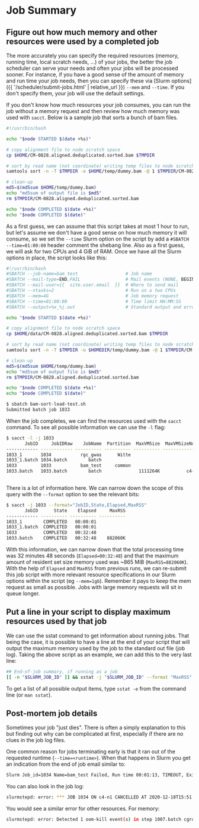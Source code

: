# Job Summary

## Figure out how much memory and other resources were used by a completed job

The more accurately you can specify the required resources (memory, running time, local scratch needs, ...) of your jobs, the better the job scheduler can serve your needs and often your jobs will be processed sooner.  For instance, if you have a good sense of the amount of memory and run time your job needs, then you can specify these via [Slurm options]({{ '/scheduler/submit-jobs.html' | relative_url }}) `--mem` and `--time`.  If you don't specify them, your job will use the default settings.

If you don't know how much resources your job consumes, you can run the job without a memory request and then review how much memory was used with `sacct`. Below is a sample job that sorts a bunch of bam files.

```sh
#!/usr/bin/bash

echo "$node STARTED $(date +%s)"

# copy alignment file to node scratch space
cp $HOME/CM-0828.aligned.deduplicated.sorted.bam $TMPDIR

# sort by read name (not coordinate) writing temp files to node scratch but final output to home directory
samtools sort -n -T $TMPDIR -o $HOME/temp/dummy.bam -@ 1 $TMPDIR/CM-0828.aligned.deduplicated.sorted.bam

# clean-up
md5=$(md5sum $HOME/temp/dummy.bam)
echo "md5sum of output file is $md5"
rm $TMPDIR/CM-0828.aligned.deduplicated.sorted.bam

echo "$node COMPLETED $(date +%s)"
echo "$node COMPLETED $(date)"

```

As a first guess, we can assume that this script takes at most 1 hour to run, but let's assume we don't have a good sense on how much memory it will consume, so we set the `--time` Slurm option on the script by add a `#SBATCH --time=01:00:00` header comment the shebang line.  Also as a first guess, we will ask for two CPUs and 4 GiB of RAM. Once we have all the Slurm options in place, the script looks like this:

```sh
#!/usr/bin/bash
#SBATCH --job-name=bam_test                  # Job name
#SBATCH --mail-type=END,FAIL                 # Mail events (NONE, BEGIN, END, FAIL, ALL)
#SBATCH --mail-user={{  site.user.email  }}  # Where to send mail 
#SBATCH --ntasks=2                           # Run on a two CPUs
#SBATCH --mem=4G                             # Job memory request
#SBATCH --time=01:00:00                      # Time limit HH:MM:SS
#SBATCH --output=%x_%j.out                   # Standard output and error log file

echo "$node STARTED $(date +%s)"

# copy alignment file to node scratch space
cp $HOME/data/CM-0828.aligned.deduplicated.sorted.bam $TMPDIR

# sort by read name (not coordinate) writing temp files to node scratch but final output to home directory
samtools sort -n -T $TMPDIR -o $HOMEDIR/temp/dummy.bam -@ 1 $TMPDIR/CM-0828.aligned.deduplicated.sorted.bam

# clean-up
md5=$(md5sum $HOME/temp/dummy.bam)
echo "md5sum of output file is $md5"
rm $TMPDIR/CM-0828.aligned.deduplicated.sorted.bam

echo "$node COMPLETED $(date +%s)"
echo "$node COMPLETED $(date)"
```

```sh
$ sbatch bam-sort-load-test.sh 
Submitted batch job 1033
```

When the job completes, we can find the resources used with the `sacct` command. To see all possible information we can use the `-l` flag:

```sh
$ sacct -l -j 1033
       JobID     JobIDRaw    JobName  Partition  MaxVMSize  MaxVMSizeNode  MaxVMSizeTask  AveVMSize     MaxRSS MaxRSSNode MaxRSSTask     AveRSS MaxPages MaxPagesNode   MaxPagesTask   AvePages     MinCPU MinCPUNode MinCPUTask     AveCPU   NTasks  AllocCPUS    Elapsed      State ExitCode AveCPUFreq ReqCPUFreqMin ReqCPUFreqMax ReqCPUFreqGov     ReqMem ConsumedEnergy  MaxDiskRead MaxDiskReadNode MaxDiskReadTask    AveDiskRead MaxDiskWrite MaxDiskWriteNode MaxDiskWriteTask   AveDiskWrite    AllocGRES      ReqGRES    ReqTRES  AllocTRES TRESUsageInAve TRESUsageInMax TRESUsageInMaxNode TRESUsageInMaxTask TRESUsageInMin TRESUsageInMinNode TRESUsageInMinTask TRESUsageInTot TRESUsageOutMax TRESUsageOutMaxNode TRESUsageOutMaxTask TRESUsageOutAve TRESUsageOutTot 
------------ ------------ ---------- ---------- ---------- -------------- -------------- ---------- ---------- ---------- ---------- ---------- -------- ------------ -------------- ---------- ---------- ---------- ---------- ---------- -------- ---------- ---------- ---------- -------- ---------- ------------- ------------- ------------- ---------- -------------- ------------ --------------- --------------- -------------- ------------ ---------------- ---------------- -------------- ------------ ------------ ---------- ---------- -------------- -------------- ------------------ ------------------ -------------- ------------------ ------------------ -------------- --------------- ------------------- ------------------- --------------- --------------- 
1033_1       1034           rgc_gwas      Witte                                                                                                                                                                                                               2   00:00:01  COMPLETED      0:0                  Unknown       Unknown       Unknown       80Gn                                                                                                                                                                    billing=1+ billing=2+                                                                                                                                                                                                                                 
1033_1.batch 1034.batch        batch                                                                                                                                                                                                               1          2   00:00:01  COMPLETED      0:0          0             0             0             0       80Gn              0                                                                                                                                                                cpu=2,mem+                                                                                                                                                                                                                                 
1033         1033           bam_test     common                                                                                                                                                                                                               2   00:32:48  COMPLETED      0:0                  Unknown       Unknown       Unknown        4Gn                                                                                                                                                                    billing=2+ billing=2+                                                                                                                                                                                                                                 
1033.batch   1033.batch        batch              1111264K          c4-n1              0   1111264K    882060K      c4-n1          0    882060K        0        c4-n1              0          0   00:31:31      c4-n1          0   00:00:02        1          2   00:32:48  COMPLETED      0:0    426.88M             0             0             0        4Gn              0    14439.05M           c4-n1               0      14439.05M    15940.97M            c4-n1                0      15940.97M                                      cpu=2,mem+ cpu=00:00:02,+ cpu=00:31:31,+ cpu=c4-n1,energy=+ cpu=0,fs/disk=0,m+ cpu=00:31:31,+ cpu=c4-n1,energy=+ cpu=0,fs/disk=0,m+ cpu=00:00:02,+ energy=0,fs/di+ energy=c4-n1,fs/di+           fs/disk=0 energy=0,fs/di+ energy=0,fs/di+ 
 
```

There is a lot of information here. We can narrow down the scope of this query with the `--format` option to see the relevant bits:
```sh
$ sacct -j 1033 --format="JobID,State,Elapsed,MaxRSS"
       JobID      State    Elapsed     MaxRSS 
------------ ---------- ---------- ---------- 
1033_1        COMPLETED   00:00:01            
1033_1.batch  COMPLETED   00:00:01            
1033          COMPLETED   00:32:48            
1033.batch    COMPLETED   00:32:48    882060K 

```

With this information, we can narrow down that the total processing time was 32 minutes 48 seconds (`Elapsed=00:32:48`) and that the maximum amount of resident set size  memory used was ~865 MiB (`MaxRSS=882060K`).  With the help of `Elapsed` and `MaxRSS` from previous runs, we can re-submit this job script with more relevant resource specifications in our Slurm options within the script (eg `--mem=1gb`). Remember it pays to keep the mem request as small as possible. Jobs with large memory requests will sit in queue longer.


## Put a line in your script to display maximum resources used by that job

We can use the sstat command to get information about running jobs. That being the case, it is possible to have a line at the end of your script that will output the maximum memory used by the job to the standard out file (job log). Taking the above script as an example, we can add this to the very last line:
```sh
## End-of-job summary, if running as a job
[[ -n "$SLURM_JOB_ID" ]] && sstat -j "$SLURM_JOB_ID" --format "MaxRSS"
```

To get a list of all possible output items, type `sstat -e` from the command line (or `man sstat`).


## Post-mortem job details

Sometimes your job "just dies". There is often a simply explanation to this but finding out why can be complicated at first, especially if there are no clues in the job log files.

One common reason for jobs terminating early is that it ran out of the requested runtime (`--time=<runtime>`).  When that happens in Slurm you get an indication from the end of job email similar to:

```sh
Slurm Job_id=1034 Name=bam_test Failed, Run time 00:01:13, TIMEOUT, ExitCode 0
```

You can also look in the job log:
```sh
slurmstepd: error: *** JOB 1034 ON c4-n1 CANCELLED AT 2020-12-18T15:51:53 DUE TO TIME LIMIT 
```

You would see a similar error for other resources. For memory:

```sh 
slurmstepd: error: Detected 1 oom-kill event(s) in step 1007.batch cgroup. Some of your processes may have been killed by the cgroup out-of-memory handler.
```



